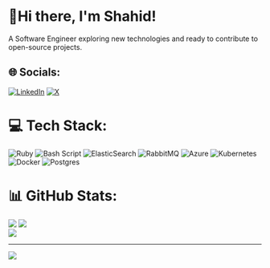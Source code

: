 # 👋Hi there, I'm Shahid!
A Software Engineer exploring new technologies and ready to contribute to open-source projects.

## 🌐 Socials:
[![LinkedIn](https://img.shields.io/badge/LinkedIn-%230077B5.svg?logo=linkedin&logoColor=white)](https://linkedin.com/in/shahid5245/) [![X](https://img.shields.io/badge/X-black.svg?logo=X&logoColor=white)](https://x.com/shahid__s_) 

# 💻 Tech Stack:
![Ruby](https://img.shields.io/badge/ruby-%23CC342D.svg?style=for-the-badge&logo=ruby&logoColor=white) ![Bash Script](https://img.shields.io/badge/bash_script-%23121011.svg?style=for-the-badge&logo=gnu-bash&logoColor=white) ![ElasticSearch](https://img.shields.io/badge/-ElasticSearch-005571?style=for-the-badge&logo=elasticsearch) ![RabbitMQ](https://img.shields.io/badge/rabbitmq-FF6600?style=for-the-badge&logo=rabbitmq&logoColor=white) ![Azure](https://img.shields.io/badge/azure-%230072C6.svg?style=for-the-badge&logo=microsoftazure&logoColor=white) ![Kubernetes](https://img.shields.io/badge/kubernetes-%23326ce5.svg?style=for-the-badge&logo=kubernetes&logoColor=white) ![Docker](https://img.shields.io/badge/docker-%230db7ed.svg?style=for-the-badge&logo=docker&logoColor=white) ![Postgres](https://img.shields.io/badge/postgres-%23316192.svg?style=for-the-badge&logo=postgresql&logoColor=white)

# 📊 GitHub Stats:
![](https://github-readme-stats.vercel.app/api?username=Shahid5245&theme=prussian&hide_border=true&include_all_commits=true&count_private=true)
![](https://github-readme-streak-stats.herokuapp.com/?user=Shahid5245&theme=prussian&hide_border=true)<br/>
![](https://github-readme-stats.vercel.app/api/top-langs/?username=Shahid5245&theme=prussian&hide_border=true&include_all_commits=true&count_private=true&layout=compact)

---
[![](https://visitcount.itsvg.in/api?id=Shahid5245&icon=8&color=3)](https://visitcount.itsvg.in)
